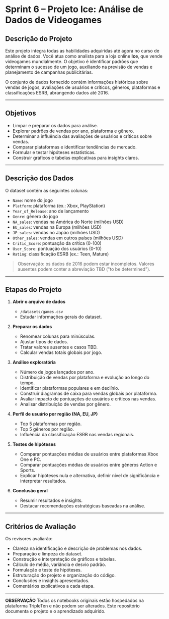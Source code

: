 # Sprint 6 – Projeto Ice: Análise de Dados de Videogames

## Descrição do Projeto

Este projeto integra todas as habilidades adquiridas até agora no curso de análise de dados. Você atua como analista para a loja online **Ice**, que vende videogames mundialmente. O objetivo é identificar padrões que determinam o sucesso de um jogo, auxiliando na previsão de vendas e planejamento de campanhas publicitárias.

O conjunto de dados fornecido contém informações históricas sobre vendas de jogos, avaliações de usuários e críticos, gêneros, plataformas e classificações ESRB, abrangendo dados até 2016.

---

## Objetivos

- Limpar e preparar os dados para análise.
- Explorar padrões de vendas por ano, plataforma e gênero.
- Determinar a influência das avaliações de usuários e críticos sobre vendas.
- Comparar plataformas e identificar tendências de mercado.
- Formular e testar hipóteses estatísticas.
- Construir gráficos e tabelas explicativas para insights claros.

---

## Descrição dos Dados

O dataset contém as seguintes colunas:

- `Name`: nome do jogo  
- `Platform`: plataforma (ex.: Xbox, PlayStation)  
- `Year_of_Release`: ano de lançamento  
- `Genre`: gênero do jogo  
- `NA_sales`: vendas na América do Norte (milhões USD)  
- `EU_sales`: vendas na Europa (milhões USD)  
- `JP_sales`: vendas no Japão (milhões USD)  
- `Other_sales`: vendas em outros países (milhões USD)  
- `Critic_Score`: pontuação da crítica (0-100)  
- `User_Score`: pontuação dos usuários (0-10)  
- `Rating`: classificação ESRB (ex.: Teen, Mature)  

> Observação: os dados de 2016 podem estar incompletos. Valores ausentes podem conter a abreviação TBD ("to be determined").

---

## Etapas do Projeto

1. **Abrir o arquivo de dados**  
   - `/datasets/games.csv`  
   - Estudar informações gerais do dataset.

2. **Preparar os dados**  
   - Renomear colunas para minúsculas.  
   - Ajustar tipos de dados.  
   - Tratar valores ausentes e casos TBD.  
   - Calcular vendas totais globais por jogo.

3. **Análise exploratória**  
   - Número de jogos lançados por ano.  
   - Distribuição de vendas por plataforma e evolução ao longo do tempo.  
   - Identificar plataformas populares e em declínio.  
   - Construir diagramas de caixa para vendas globais por plataforma.  
   - Avaliar impacto de pontuações de usuários e críticos nas vendas.  
   - Analisar distribuição de vendas por gênero.

4. **Perfil de usuário por região (NA, EU, JP)**  
   - Top 5 plataformas por região.  
   - Top 5 gêneros por região.  
   - Influência da classificação ESRB nas vendas regionais.

5. **Testes de hipóteses**  
   - Comparar pontuações médias de usuários entre plataformas Xbox One e PC.  
   - Comparar pontuações médias de usuários entre gêneros Action e Sports.  
   - Explicar hipóteses nula e alternativa, definir nível de significância e interpretar resultados.

6. **Conclusão geral**  
   - Resumir resultados e insights.  
   - Destacar recomendações estratégicas baseadas na análise.

---

## Critérios de Avaliação

Os revisores avaliarão:

- Clareza na identificação e descrição de problemas nos dados.  
- Preparação e limpeza do dataset.  
- Construção e interpretação de gráficos e tabelas.  
- Cálculo de média, variância e desvio padrão.  
- Formulação e teste de hipóteses.  
- Estruturação do projeto e organização do código.  
- Conclusões e insights apresentados.  
- Comentários explicativos a cada etapa.

---
**OBSERVAÇÃO**
Todos os notebooks originais estão hospedados na plataforma TripleTen e não podem ser alterados.
Este repositório documenta o projeto e o aprendizado adquirido.

